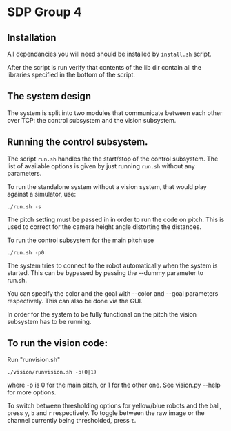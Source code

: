 SDP Group  4
=========

Installation
---------------------------
All dependancies you will need should be installed by `install.sh` script.

After the script is run verify that contents of the lib dir contain all the libraries specified in the bottom of the script.

The system design
-----------------------------------------------

The system is split into two modules that communicate between each other over TCP:
the control subsystem and the vision subsystem.

Running the control subsystem.
------------------------------------------------
The script `run.sh` handles the the start/stop of the control subsystem.
The list of available options is given by just running `run.sh` without any parameters.

To run the standalone system without a vision system, that would play against a simulator, use:

    ./run.sh -s

The pitch setting must be passed in in order to run the code on pitch.
This is used to correct for the camera height angle distorting the distances.

To run the control subsystem for the main pitch use

    ./run.sh -p0

The system tries to connect to the robot automatically when the system is started. This can be bypassed by passing the --dummy parameter to run.sh.

You can specify the color and the goal with --color and --goal parameters respectively. This can also be done via the GUI.

In order for the system to be fully functional on the pitch the vision subsystem has to be running.

To run the vision code:
------------------------
 
Run "runvision.sh"

    ./vision/runvision.sh -p(0|1)

where -p is 0 for the main pitch, or 1 for the other one. See vision.py --help for more options.
    
To switch between thresholding options for yellow/blue robots and the ball, press `y`, `b` and `r` respectively.
To toggle between the raw image or the channel currently being thresholded, press `t`.
